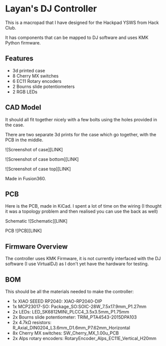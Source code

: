 
# Layan's DJ Controller

This is a macropad that I have designed for the Hackpad YSWS from Hack Club.

It has components that can be mapped to DJ software and uses KMK Python firmware.
## Features

- 3d printed case
- 8 Cherry MX switches
- 6 EC11 Rotary encoders
- 2 Bourns slide potentiometers
- 2 RGB LEDs
## CAD Model

It should all fit together nicely with a few bolts using the holes provided in the case.

There are two separate 3d prints for the case which go together, with the PCB in the middle.

![Screenshot of case][LINK]

![Screenshot of case bottom][LINK]

![Screenshot of case top][LINK]

Made in Fusion360.
## PCB

Here is the PCB, made in KiCad. I spent a lot of time on the wiring (I thought it was a topology problem and then realised you can use the back as well)

Schematic
![Schematic][LINK]

PCB
![PCB][LINK]
## Firmware Overview

The controller uses KMK Firmware, it is not currently interfaced with the DJ software (I use VirtualDJ) as I don't yet have the hardware for testing.
## BOM

This should be all the materials needed to make the controller:

- 1x XIAO SEEED RP2040: XIAO-RP2040-DIP
- 1x MCP23017-SO: Package_SO:SOIC-28W_7.5x17.9mm_P1.27mm
- 2x LEDs: LED_SK6812MINI_PLCC4_3.5x3.5mm_P1.75mm
- 2x Bourns slide potentiometer: TRIM_PTA4543-2015DPA103
- 2x 4.7kΩ resistors: R_Axial_DIN0204_L3.6mm_D1.6mm_P7.62mm_Horizontal
- 8x Cherry MX switches: SW_Cherry_MX_1.00u_PCB
- 2x Alps rotary encoders: RotaryEncoder_Alps_EC11E_Vertical_H20mm
